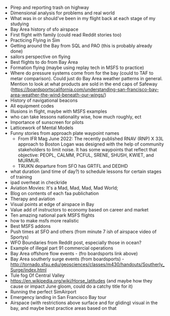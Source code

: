 - Pirep and reporting trash on highway 
- Dimensional analysis for problems and real world 
- What was in or should've been in my flight back at each stage of my studying
- Bay Area history of sfo airspace
- First flight with family (could read Reddit stories too)
- Practicing Flying in Sim
- Getting around the Bay from SQL and PAO (this is probably already done)
- sailors perspective on flying 
- Best flights to do from Bay Area
- Formation flying (maybe using replay tech in MSFS to practice)
- Where do pressure systems come from for the bay (could to TAF to metar comparison). Could just do Bay Area weather patterns in general. Mention to look at what products are sold in the end caps of Safeway (https://boardsportscalifornia.com/understanding-san-francisco-bay-area-weather-the-wind-beneath-our-wings/)
- History of navigational beacons 
- All equipment codes
- Illusions in flight, maybe with MSFS examples
- who can take lessons nationality wise, how much roughly, ect
- Importance of sunscreen for pilots 
- Latticework of Mental Models
- Funny stories from approach plate waypoint names 
  - From IFR Mag June 2022: The recently published RNAV (RNP) X 33L approach to Boston Logan was designed with the help of community stakeholders to limit noise. It has some waypoints that reflect that objective: PEOPL, CALMM, PCFUL, SRENE, SHUSH, KWIET, and MURMUR.
  - TRUKN departure from SFO has GRTFL and DEDHD
- what duration (and time of day?) to schedule lessons  for certain stages of training 
- ipad overheat in checkride 
- Aviation Movies: It's a Mad, Mad, Mad, Mad World; 
- Blog on contents of each faa publichation 
- Therapy and aviation 
- Visual points at edge of airspace in Bay
- Value add of instructors to economy based on career and market 
- Ten amazing national park MSFS flights
- how to make msfs more realistic
- Best MSFS addons 
- Push times at SFO and others (from minute 7 ish of airspace video of Sportys)
- WFO Boundaries from Reddit post, especially those in ocean?
- Example of illegal part 91 commercial operations 
- Bay Area offshore flow events - (fro boardsports link above)
- Bay Area southerly surge events (from boardsports) - http://tornado.sfsu.edu/geosciences/classes/m430/handouts/Southerly_Surge/index.html 
- Tule fog Of Central Valley 
- https://en.wikipedia.org/wiki/Horse_latitudes (and maybe how they cause or impact June gloom, could do a catchy title for it)
- Running the perfect SimAirport
- Emergency landing in San Francisco Bay tour
- Airspace (with restrictions above surface and for gliding) visual in the bay, and maybe best practice areas based on that 